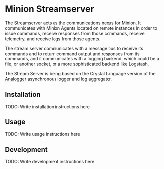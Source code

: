 # Minion Streamserver

The Streamserver acts as the communications nexus for Minion. It communicates
with Minion Agents located on remote instances in order to issue commands,
receive responses from those commands, receive telemetry, and receive logs
from those agents.

The stream server communicates with a message bus to receive its commands and
to return command output and responses from its commands, and it communicates
with a logging backend, which could be a file, or another socket, or a more
sophisticated backend like Logstash.

The Stream Server is being based on the Crystal Language version of the
[Analogger](https://github.com/wyhaines/analogger.cr) asynchronous logger and log aggregator.

## Installation

TODO: Write installation instructions here

## Usage

TODO: Write usage instructions here

## Development

TODO: Write development instructions here
